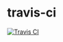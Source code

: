 # travis-ci
[![Travis CI](https://app.travis-ci.com/SaimonWoidig/travis-ci.svg?branch=main)](https://app.travis-ci.com/SaimonWoidig/travis-ci)
